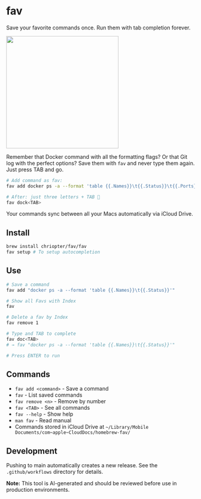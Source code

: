 # fav

Save your favorite commands once. Run them with tab completion forever.

<img src="https://github.com/user-attachments/assets/2bd04cfe-9dff-4080-a8ca-2bfd0a3f5893" width="300">

Remember that Docker command with all the formatting flags? Or that Git log with the perfect options? Save them with `fav` and never type them again. Just press TAB and go.

```bash
# Add command as fav:
fav add docker ps -a --format 'table {{.Names}}\t{{.Status}}\t{{.Ports}}'

# After: just three letters + TAB 🚀
fav dock<TAB>
```

Your commands sync between all your Macs automatically via iCloud Drive.

## Install

```bash
brew install chriopter/fav/fav
fav setup # To setup autocompletion 
```

## Use

```bash
# Save a command
fav add "docker ps -a --format 'table {{.Names}}\t{{.Status}}'"

# Show all Favs with Index
fav

# Delete a fav by Index
fav remove 1

# Type and TAB to complete
fav doc<TAB>
# → fav "docker ps -a --format 'table {{.Names}}\t{{.Status}}'"

# Press ENTER to run
```

## Commands

- `fav add <command>` - Save a command
- `fav` - List saved commands  
- `fav remove <n>` - Remove by number
- `fav <TAB>` - See all commands
- `fav --help` - Show help
- `man fav` - Read manual
- Commands stored in iCloud Drive at `~/Library/Mobile Documents/com~apple~CloudDocs/homebrew-fav/`

## Development

Pushing to main automatically creates a new release. See the `.github/workflows` directory for details.

**Note:** This tool is AI-generated and should be reviewed before use in production environments.
